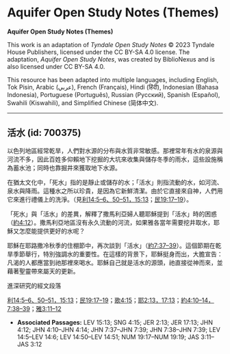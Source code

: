 # Aquifer Open Study Notes (Themes)

**Aquifer Open Study Notes (Themes)**

This work is an adaptation of *Tyndale Open Study Notes* © 2023 Tyndale House Publishers, licensed under the CC BY\-SA 4\.0 license. The adaptation, *Aquifer Open Study Notes*, was created by BiblioNexus and is also licensed under CC BY\-SA 4\.0\.

This resource has been adapted into multiple languages, including English, Tok Pisin, Arabic (عربي), French (Français), Hindi (हिंदी), Indonesian (Bahasa Indonesia), Portuguese (Português), Russian (Русский), Spanish (Español), Swahili (Kiswahili), and Simplified Chinese (简体中文).



--------------------------------

## 活水 (id: 700375)

以色列地區經常乾旱，人們對水源的分布與水質非常敏感。那裡常年有水的泉源與河流不多，因此百姓多仰賴地下挖掘的大坑來收集與儲存冬季的雨水，這些設施稱為蓄水池；同時也靠掘井來獲取地下水源。

在猶太文化中，「死水」指的是靜止或儲存的水；「活水」則指流動的水，如河流、泉水與降雨。這種水之所以珍貴，是因為它新鮮清潔。由於它直接來自神，人們用它來進行禮儀上的洗淨。（見[利14:5–6、](https://ref.ly/Lev14:5-Lev14:6)[50–51，](https://ref.ly/Lev14:50-Lev14:51)[15:13](https://ref.ly/Lev15:13)；[民19:17–19](https://ref.ly/Num19:17-Num19:19)）。

「死水」與「活水」的差異，解釋了撒馬利亞婦人聽耶穌提到「活水」時的困惑（[約4:12](https://ref.ly/John4:12)）。撒馬利亞地區沒有永久流動的河流，如果雅各當年需要挖井取水，耶穌又怎麼能提供更好的水呢？

耶穌在耶路撒冷秋季的住棚節中，再次談到「活水」（[約7:37–39](https://ref.ly/John7:37-John7:39)）。這個節期在乾旱季節舉行，特別強調水的重要性。在這樣的背景下，耶穌挺身而出，大膽宣告：凡渴的人都應當到祂那裡來喝水。耶穌自己就是活水的源頭，祂直接從神而來，並藉著聖靈帶來屬天的更新。

進深研究的經文段落

[利14:5–6、](https://ref.ly/Lev14:5-Lev14:6)[50–51，](https://ref.ly/Lev14:50-Lev14:51)[15:13](https://ref.ly/Lev15:13)；[民19:17–19](https://ref.ly/Num19:17-Num19:19)；[歌4:15](https://ref.ly/Song4:15)；[耶2:13，](https://ref.ly/Jer2:13)[17:13](https://ref.ly/Jer17:13)；[約4:10–14，](https://ref.ly/John4:10-John4:14)[7:38–39](https://ref.ly/John7:38-John7:39)；[雅3:11–12](https://ref.ly/Jas3:11-Jas3:12)

* **Associated Passages:** LEV 15:13; SNG 4:15; JER 2:13; JER 17:13; JHN 4:12; JHN 4:10–JHN 4:14; JHN 7:37–JHN 7:39; JHN 7:38–JHN 7:39; LEV 14:5–LEV 14:6; LEV 14:50–LEV 14:51; NUM 19:17–NUM 19:19; JAS 3:11–JAS 3:12

